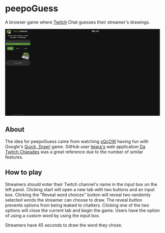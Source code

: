 # peepoGuess
A browser game where [Twitch](https://www.twitch.tv/) Chat guesses their streamer's drawings.

![Screenshot of homepage](./img/screenshot.png)
## About
The idea for peepoGuess came from watching [xQcOW](https://www.twitch.tv/xqcow) having fun with Google's [Quick, Draw!](https://quickdraw.withgoogle.com/) game. GitHub user [lejara's](https://github.com/lejara/) web application [Da Twitch Charades](https://datwitchcharades.page/) was a great reference due to the number of similar features.

## How to play
Streamers should enter their Twitch channel's name in the input box on the left panel. Clicking start will open a new tab with two buttons and an input box. Clicking the "Reveal word choices" button will reveal two randomly selected words the streamer can choose to draw. The reveal button prevents options from being leaked to chatters. Clicking one of the two options will close the current tab and begin the game. Users have the option of using a custom word by using the input box.

Streamers have 45 seconds to draw the word they chose.